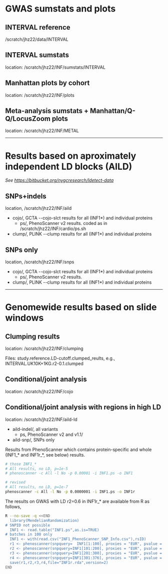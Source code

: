 # GWAS sumstats and plots

## INTERVAL reference

/scratch/jhz22/data/INTERVAL

## INTERVAL sumstats

location: /scratch/jhz22/INF/sumstats/INTERVAL

## Manhattan plots by cohort

location: /scratch/jhz22/INF/plots

## Meta-analysis sumstats + Manhattan/Q-Q/LocusZoom plots

location: /scratch/jhz22/INF/METAL

---

# Results based on aproximately independent LD blocks (AILD)

*See https://bitbucket.org/nygcresearch/ldetect-data*

## SNPs+indels

location, /scratch/jhz22/INF/aild

* cojo/, GCTA --cojo-slct results for all (INF1*) and individual proteins
  * ps/, PhenoScanner v2 results. coded as in /scratch/jhz22/INF/cardio/ps.sh
* clump/, PLINK --clump results for all (INF1*) and individual proteins

## SNPs only

location, /scratch/jhz22/INF/snps

* cojo/, GCTA --cojo-slct results for all (INF1*) and individual proteins
  * ps/, PhenoScanner v2 results.
* clump/, PLINK --clump results for all (INF1*) and individual proteins

---

# Genomewide results based on slide windows

## Clumping results

location: /scratch/jhz22/INF/clumping

Files: study.reference.LD-cutoff.clumped_reults, e.g., INTERVAL.UK10K+1KG.r2-0.1.clumped

## Conditional/joint analysis

location: /scratch/jhz22/INF/cojo

## Conditional/joint analysis with regions in high LD

location: /scratch/jhz22/INF/aild-ld

* aild-indel/, all variants
  * ps, PhenoScanner v2 and v1.1/ 
* aild-snp/,  SNPs only

Results from PhenoScanner which contains protein-specific and whole (INF1_* and INF1r_*, see below) results.
```bash
# those INF1_*
# All results, no LD, p=1e-5
# phenoscanner -c All -l No -p 0.00001 -i INF1.ps -o INF1

# revised
# All results, no LD, p=1e-7
phenoscanner -c All -l No -p 0.0000001 -i INF1.ps -o INF1r
```
The results on GWAS with LD r2=0.6 in INF1r_* are available from R as follows,
```bash
R --no-save -q <<END
  library(MendelianRandomization)
# SNPID not possible
  INF1 <- read.table("INF1.ps",as.is=TRUE)
# batches in 100 only
  INF1 <- with(read.csv("INF1_PhenoScanner_SNP_Info.csv"),rsID)
  r1 <- phenoscanner(snpquery=  INF1[1:100], proxies = "EUR", pvalue = 1e-07, r2= 0.6, build=37)
  r2 <- phenoscanner(snpquery=INF1[101:200], proxies = "EUR", pvalue = 1e-07, r2= 0.6, build=37)
  r3 <- phenoscanner(snpquery=INF1[201:300], proxies = "EUR", pvalue = 1e-07, r2= 0.6, build=37)
  r4 <- phenoscanner(snpquery=INF1[301:376], proxies = "EUR", pvalue = 1e-07, r2= 0.6, build=37)
  save(r1,r2,r3,r4,file="INF1r.rda",version=2)
END
```
